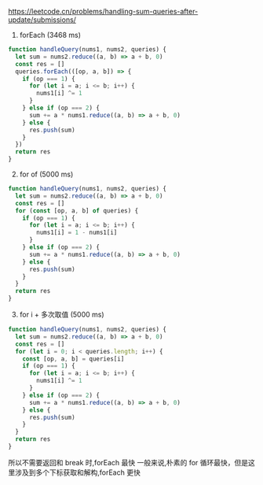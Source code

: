 https://leetcode.cn/problems/handling-sum-queries-after-update/submissions/

1. forEach (3468 ms)

```ts
function handleQuery(nums1, nums2, queries) {
  let sum = nums2.reduce((a, b) => a + b, 0)
  const res = []
  queries.forEach(([op, a, b]) => {
    if (op === 1) {
      for (let i = a; i <= b; i++) {
        nums1[i] ^= 1
      }
    } else if (op === 2) {
      sum += a * nums1.reduce((a, b) => a + b, 0)
    } else {
      res.push(sum)
    }
  })
  return res
}
```

2. for of (5000 ms)

```ts
function handleQuery(nums1, nums2, queries) {
  let sum = nums2.reduce((a, b) => a + b, 0)
  const res = []
  for (const [op, a, b] of queries) {
    if (op === 1) {
      for (let i = a; i <= b; i++) {
        nums1[i] = 1 - nums1[i]
      }
    } else if (op === 2) {
      sum += a * nums1.reduce((a, b) => a + b, 0)
    } else {
      res.push(sum)
    }
  }
  return res
}
```

3. for i + 多次取值 (5000 ms)

```ts
function handleQuery(nums1, nums2, queries) {
  let sum = nums2.reduce((a, b) => a + b, 0)
  const res = []
  for (let i = 0; i < queries.length; i++) {
    const [op, a, b] = queries[i]
    if (op === 1) {
      for (let i = a; i <= b; i++) {
        nums1[i] ^= 1
      }
    } else if (op === 2) {
      sum += a * nums1.reduce((a, b) => a + b, 0)
    } else {
      res.push(sum)
    }
  }
  return res
}
```

所以不需要返回和 break 时,forEach 最快
一般来说,朴素的 for 循环最快，但是这里涉及到多个下标获取和解构,forEach 更快
